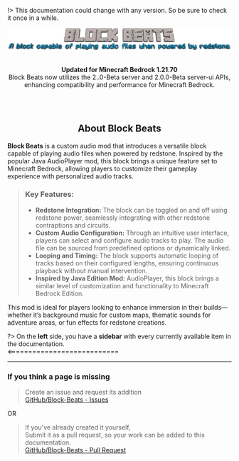 !> This documentation could change with any version. So be sure to check it once in a while.
<div align="center">
  <img src="Media\blockbeats.png" alt="Block Beats">
  <br><br>
  <p><b>Updated for Minecraft Bedrock 1.21.70</b><br>
Block Beats now utilizes the 2..0-Beta server and 2.0.0-Beta server-ui APIs, enhancing compatibility and performance for Minecraft Bedrock.</p>
  <br><br>
</div>
<div>
  <center><h2>About Block Beats</h2></center>
  <p>
  <strong>Block Beats</strong> is a custom audio mod that introduces a versatile block capable of playing audio files when powered by redstone. 
    Inspired by the popular Java AudioPlayer mod, this block brings a unique feature set to Minecraft Bedrock, allowing players 
    to customize their gameplay experience with personalized audio tracks.
  </p>
  <blockquote>
    <h3>Key Features:</h3>
    <ul>
      <li>
        <strong>Redstone Integration:</strong> The block can be toggled on and off using redstone power, seamlessly integrating 
        with other redstone contraptions and circuits.
      </li>
      <li>
        <strong>Custom Audio Configuration:</strong> Through an intuitive user interface, players can select and configure audio 
        tracks to play. The audio file can be sourced from predefined options or dynamically linked.
      </li>
      <li>
        <strong>Looping and Timing:</strong> The block supports automatic looping of tracks based on their configured lengths, 
        ensuring continuous playback without manual intervention.
      </li>
      <li>
        <strong>Inspired by Java Edition Mod:</strong> AudioPlayer, this block brings a similar 
        level of customization and functionality to Minecraft Bedrock Edition.
      </li>
    </ul>
  </blockquote>
  <p>
    This mod is ideal for players looking to enhance immersion in their builds—whether it’s background music for custom maps, 
    thematic sounds for adventure areas, or fun effects for redstone creations.
  </p>
</div>

?> On the **left** side, you have a **sidebar** with every currently available item in the documentation. <br><===========================

---

<h3>If you think a page is missing</h3>

> Create an issue and request its addition  
> [GitHub/Block-Beats - Issues](https://github.com/Pete9xi/Block-Beats/)

OR

> If you've already created it yourself,  
> Submit it as a pull request, so your work can be added to this documentation.  
> [GitHub/Block-Beats - Pull Request](https://github.com/Pete9xi/Block-Beats/)
